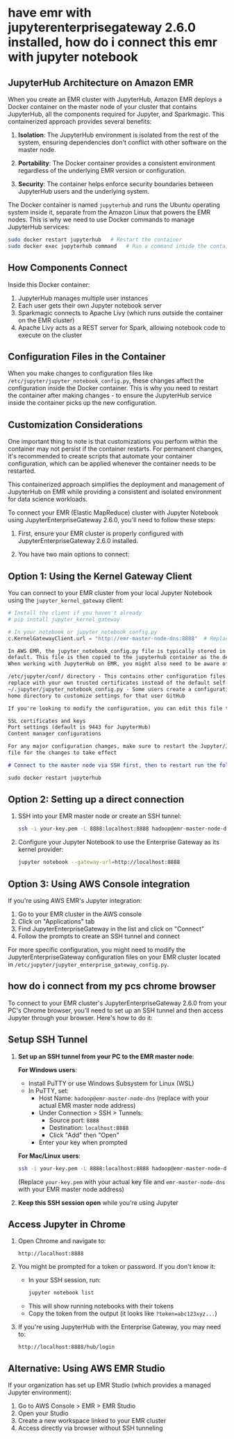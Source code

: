 # have emr with jupyterenterprisegateway 2.6.0 installed, how do i connect this emr with jupyter notebook

## JupyterHub Architecture on Amazon EMR

When you create an EMR cluster with JupyterHub, Amazon EMR deploys a Docker container on the master node of your cluster
that contains JupyterHub, all the components required for Jupyter, and Sparkmagic. This containerized approach provides
several benefits:

1. **Isolation**: The JupyterHub environment is isolated from the rest of the system, ensuring dependencies don't
   conflict with other software on the master node.

2. **Portability**: The Docker container provides a consistent environment regardless of the underlying EMR version or
   configuration.

3. **Security**: The container helps enforce security boundaries between JupyterHub users and the underlying system.

The Docker container is named `jupyterhub` and runs the Ubuntu operating system inside it, separate from the Amazon
Linux that powers the EMR nodes. This is why we need to use Docker commands to manage JupyterHub services:

```bash
sudo docker restart jupyterhub   # Restart the container
sudo docker exec jupyterhub command   # Run a command inside the container
```

## How Components Connect

Inside this Docker container:

1. JupyterHub manages multiple user instances
2. Each user gets their own Jupyter notebook server
3. Sparkmagic connects to Apache Livy (which runs outside the container on the EMR cluster)
4. Apache Livy acts as a REST server for Spark, allowing notebook code to execute on the cluster

## Configuration Files in the Container

When you make changes to configuration files like `/etc/jupyter/jupyter_notebook_config.py`, these changes affect the
configuration inside the Docker container. This is why you need to restart the container after making changes - to
ensure the JupyterHub service inside the container picks up the new configuration.

## Customization Considerations

One important thing to note is that customizations you perform within the container may not persist if the container
restarts. For permanent changes, it's recommended to create scripts that automate your container configuration, which
can be applied whenever the container needs to be restarted.

This containerized approach simplifies the deployment and management of JupyterHub on EMR while providing a consistent
and isolated environment for data science workloads.

To connect your EMR (Elastic MapReduce) cluster with Jupyter Notebook using JupyterEnterpriseGateway 2.6.0, you'll need
to follow these steps:

1. First, ensure your EMR cluster is properly configured with JupyterEnterpriseGateway 2.6.0 installed.

2. You have two main options to connect:

## Option 1: Using the Kernel Gateway Client

You can connect to your EMR cluster from your local Jupyter Notebook using the `jupyter_kernel_gateway` client:

```python
# Install the client if you haven't already
# pip install jupyter_kernel_gateway

# In your notebook or jupyter_notebook_config.py
c.KernelGatewayClient.url = "http://emr-master-node-dns:8888"  # Replace with your EMR master node DNS and port
```

```markdown
In AWS EMR, the jupyter_notebook_config.py file is typically stored in the /etc/jupyter/ directory on the master node by
default. This file is then copied to the jupyterhub container as the default configuration Amazon.
When working with JupyterHub on EMR, you might also need to be aware of a few related configuration files:

/etc/jupyter/conf/ directory - This contains other configuration files like SSL certificates that you might want to
replace with your own trusted certificates instead of the default self-signed ones Amazon
~/.jupyter/jupyter_notebook_config.py - Some users create a configuration file in this location under a specific user's
home directory to customize settings for that user GitHub

If you're looking to modify the configuration, you can edit this file to change various settings like:

SSL certificates and keys
Port settings (default is 9443 for JupyterHub)
Content manager configurations

For any major configuration changes, make sure to restart the Jupyter/JupyterHub services after modifying the config
file for the changes to take effect

# Connect to the master node via SSH first, then to restart run the following:

sudo docker restart jupyterhub

```

## Option 2: Setting up a direct connection

1. SSH into your EMR master node or create an SSH tunnel:
   ```bash
   ssh -i your-key.pem -L 8888:localhost:8888 hadoop@emr-master-node-dns
   ```

2. Configure your Jupyter Notebook to use the Enterprise Gateway as its kernel provider:
   ```bash
   jupyter notebook --gateway-url=http://localhost:8888
   ```

## Option 3: Using AWS Console integration

If you're using AWS EMR's Jupyter integration:

1. Go to your EMR cluster in the AWS console
2. Click on "Applications" tab
3. Find JupyterEnterpriseGateway in the list and click on "Connect"
4. Follow the prompts to create an SSH tunnel and connect

For more specific configuration, you might need to modify the JupyterEnterpriseGateway configuration files on your EMR
cluster located in `/etc/jupyter/jupyter_enterprise_gateway_config.py`.

## how do i connect from my pcs chrome browser

To connect to your EMR cluster's JupyterEnterpriseGateway 2.6.0 from your PC's Chrome browser, you'll need to set up an
SSH tunnel and then access Jupyter through your browser. Here's how to do it:

## Setup SSH Tunnel

1. **Set up an SSH tunnel from your PC to the EMR master node**:

   **For Windows users**:
    - Install PuTTY or use Windows Subsystem for Linux (WSL)
    - In PuTTY, set:
        - Host Name: `hadoop@emr-master-node-dns` (replace with your actual EMR master node address)
        - Under Connection > SSH > Tunnels:
            - Source port: `8888`
            - Destination: `localhost:8888`
            - Click "Add" then "Open"
        - Enter your key when prompted

   **For Mac/Linux users**:
   ```bash
   ssh -i your-key.pem -L 8888:localhost:8888 hadoop@emr-master-node-dns
   ```
   (Replace `your-key.pem` with your actual key file and `emr-master-node-dns` with your EMR master node address)

2. **Keep this SSH session open** while you're using Jupyter

## Access Jupyter in Chrome

1. Open Chrome and navigate to:
   ```
   http://localhost:8888
   ```

2. You might be prompted for a token or password. If you don't know it:
    - In your SSH session, run:
      ```bash
      jupyter notebook list
      ```
    - This will show running notebooks with their tokens
    - Copy the token from the output (it looks like `?token=abc123xyz...`)

3. If you're using JupyterHub with the Enterprise Gateway, you may need to:
   ```
   http://localhost:8888/hub/login
   ```

## Alternative: Using AWS EMR Studio

If your organization has set up EMR Studio (which provides a managed Jupyter environment):

1. Go to AWS Console > EMR > EMR Studio
2. Open your Studio
3. Create a new workspace linked to your EMR cluster
4. Access directly via browser without SSH tunneling

